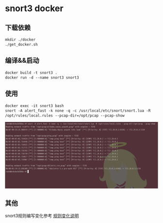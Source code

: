 # snort3 docker

## 下载依赖

```
mkdir ./docker
./get_docker.sh
```

## 编译&&启动

```
docker build -t snort3 .
docker run -d --name snort3 snort3
```

## 使用

```
docker exec -it snort3 bash
snort -A alert_fast -k none -q -c /usr/local/etc/snort/snort.lua -R /opt/rules/local.rules --pcap-dir=/opt/pcap --pcap-show
```

![](./index.png)

## 其他

snort3规则编写变化参考 [规则变化说明](https://snort-org-site.s3.amazonaws.com/production/document_files/files/000/000/596/original/Rules_Writers_Guide_to_Snort_3_Rules.pdf?X-Amz-Algorithm=AWS4-HMAC-SHA256&X-Amz-Credential=AKIAIXACIED2SPMSC7GA%2F20210608%2Fus-east-1%2Fs3%2Faws4_request&X-Amz-Date=20210608T013255Z&X-Amz-Expires=172800&X-Amz-SignedHeaders=host&X-Amz-Signature=8dfdea8e15ec9e5730f7db4e095fedc812920aa2488ca9fa2c5f34a20cc15ac0)